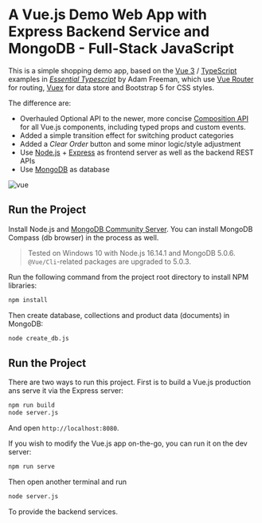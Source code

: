 # A Vue.js Demo Web App with Express Backend Service and MongoDB - Full-Stack JavaScript

This is a simple shopping demo app, based on the [Vue 3](https://vuejs.org/) / [TypeScript](https://www.typescriptlang.org/) examples in [_Essential Typescript_](https://github.com/Apress/essential-typescript-4) by Adam Freeman, which use [Vue Router](https://router.vuejs.org/) for routing, [Vuex](https://vuex.vuejs.org/) for data store and Bootstrap 5 for CSS styles.

The difference are:

* Overhauled Optional API to the newer, more concise [Composition API](https://vuejs.org/guide/extras/composition-api-faq.html) for all Vue.js components, including typed props and custom events. 
* Added a simple transition effect for switching product categories
* Added a _Clear Order_ button and some minor logic/style adjustment
* Use [Node.js](https://nodejs.org/en/) + [Express](https://expressjs.com/) as frontend server as well as the backend REST APIs
* Use [MongoDB](https://www.mongodb.com/) as database

![vue](https://user-images.githubusercontent.com/44191076/158605142-f6e01254-a794-4a09-9544-e9435a09e706.png)

## Run the Project

Install Node.js and [MongoDB Community Server](https://www.mongodb.com/try/download/community). You can install MongoDB Compass (db browser) in the process as well.

> Tested on Windows 10 with Node.js 16.14.1 and MongoDB 5.0.6. ```@Vue/Cli```-related packages are upgraded to 5.0.3.

Run the following command from the project root directory to install NPM libraries:

```bash
npm install
```

Then create database, collections and product data (documents) in MongoDB:

```bash
node create_db.js
```

## Run the Project

There are two ways to run this project. First is to build a Vue.js production ans serve it via the Express server:

```bash
npm run build
node server.js
```

And open ```http://localhost:8080```.

If you wish to modify the Vue.js app on-the-go, you can run it on the dev server:

```bash
npm run serve
```

Then open another terminal and run

```bash
node server.js
```

To provide the backend services.
